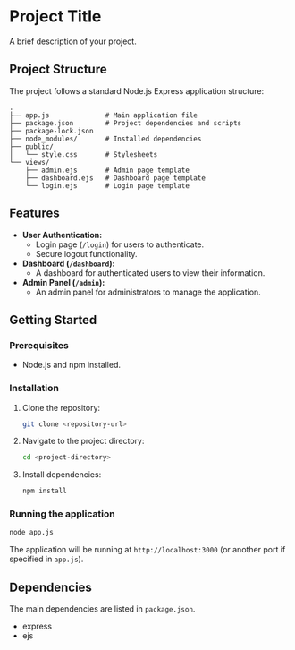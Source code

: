# Project Title

A brief description of your project.

## Project Structure

The project follows a standard Node.js Express application structure:

```
.
├── app.js              # Main application file
├── package.json        # Project dependencies and scripts
├── package-lock.json
├── node_modules/       # Installed dependencies
├── public/
│   └── style.css       # Stylesheets
└── views/
    ├── admin.ejs       # Admin page template
    ├── dashboard.ejs   # Dashboard page template
    └── login.ejs       # Login page template
```

## Features

-   **User Authentication:**
    -   Login page (`/login`) for users to authenticate.
    -   Secure logout functionality.
-   **Dashboard (`/dashboard`):**
    -   A dashboard for authenticated users to view their information.
-   **Admin Panel (`/admin`):**
    -   An admin panel for administrators to manage the application.

## Getting Started

### Prerequisites

- Node.js and npm installed.

### Installation

1.  Clone the repository:
    ```bash
    git clone <repository-url>
    ```
2.  Navigate to the project directory:
    ```bash
    cd <project-directory>
    ```
3.  Install dependencies:
    ```bash
    npm install
    ```

### Running the application

```bash
node app.js
```

The application will be running at `http://localhost:3000` (or another port if specified in `app.js`).

## Dependencies

The main dependencies are listed in `package.json`.
- express
- ejs

